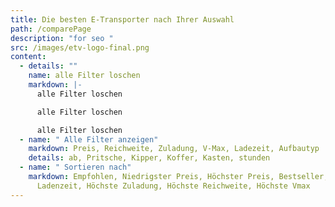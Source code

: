 ```yaml
---
title: Die besten E-Transporter nach Ihrer Auswahl
path: /comparePage
description: "for seo "
src: /images/etv-logo-final.png
content:
  - details: ""
    name: alle Filter loschen
    markdown: |-
      alle Filter loschen

      alle Filter loschen

      alle Filter loschen
  - name: " Alle Filter anzeigen"
    markdown: Preis, Reichweite, Zuladung, V-Max, Ladezeit, Aufbautyp
    details: ab, Pritsche, Kipper, Koffer, Kasten, stunden
  - name: " Sortieren nach"
    markdown: Empfohlen, Niedrigster Preis, Höchster Preis, Bestseller, Beste
      Ladenzeit, Höchste Zuladung, Höchste Reichweite, Höchste Vmax
---
```

